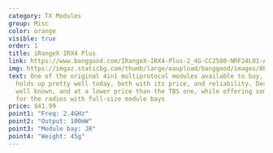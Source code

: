 ```yaml
---
category: TX Modules
group: Misc
color: orange
visible: true
order: 1
title: iRangeX IRX4 Plus
link: https://www.banggood.com/IRangeX-IRX4-Plus-2_4G-CC2500-NRF24L01-A7105-CYRF6936-4-IN-1-Multiprotocol-ARM-TX-Module-With-Case-p-1225080.html?cur_warehouse=CN
img: https://imgaz.staticbg.com/thumb/large/oaupload/banggood/images/8B/3C/9e511541-899e-4847-b7a5-91a16c67ab8e.jpg.webp
text: One of the original 4in1 multiprotocol modules available to buy, it still
  holds up pretty well today, both with its price, and reliability. Decently
  well known, and at a lower price than the TBS one, while offering something
  for the radios with full-size module bays
price: $41.99
point1: "Freq: 2.4GHz"
point2: "Output: 100mW"
point3: "Module bay: JR"
point4: "Weight: 45g"
---
```


